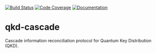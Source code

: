 [![Build Status](https://travis-ci.org/brunorijsman/qkd-cascade.svg?branch=master)](https://travis-ci.org/brunorijsman/qkd-cascade)  [![Code Coverage](https://codecov.io/gh/brunorijsman/qkd-cascade/branch/master/graph/badge.svg)](https://codecov.io/gh/brunorijsman/qkd-cascade)  [![Documentation](https://readthedocs.org/projects/qkd-cascade/badge/?version=latest)](https://qkd-cascade.readthedocs.io/en/latest/)


# qkd-cascade

Cascade information reconciliation protocol for Quantum Key Distribution (QKD).
